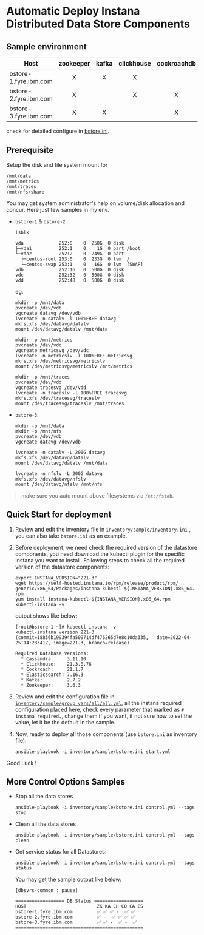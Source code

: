 # Automatic Deploy Instana Distributed Data Store Components

## Sample environment


| Host                  | zookeeper | kafka | clickhouse | cockroachdb | cassandra | elasticsearch | nfs |
|-----------------------|:---------:|:-----:|:----------:|:-----------:|:---------:|:-------------:|:---:|
| bstore-1.fyre.ibm.com | X         | X     | X          |             | X         | X (master)    |     |
| bstore-2.fyre.ibm.com | X         |       | X          | X           | X         | X(data)       |     |
| bstore-3.fyre.ibm.com | X         | X     |            | X           |           | X(data)       | X   |

check for detailed configure in [bstore.ini](inventory/sample/bstore.ini).

## Prerequisite

Setup the disk and file system mount for
```
/mnt/data
/mnt/metrics
/mnt/traces
/mnt/nfs/share
```
You may get system administrator's help on volume/disk allocation and concur.
Here just few samples in my env.

- `bstore-1` & `bstore-2`

  `lsblk`
  ```console
  vda             252:0    0  250G  0 disk
  ├─vda1          252:1    0    1G  0 part /boot
  └─vda2          252:2    0  249G  0 part
    ├─centos-root 253:0    0  233G  0 lvm  /
    └─centos-swap 253:1    0   16G  0 lvm  [SWAP]
  vdb             252:16   0  500G  0 disk
  vdc             252:32   0  500G  0 disk
  vdd             252:48   0  500G  0 disk
  ```
  eg.
  ```
  mkdir -p /mnt/data
  pvcreate /dev/vdb
  vgcreate datavg /dev/vdb
  lvcreate -n datalv -l 100%FREE datavg
  mkfs.xfs /dev/datavg/datalv
  mount /dev/datavg/datalv /mnt/data
  ```
  ```
  mkdir -p /mnt/metrics
  pvcreate /dev/vdc
  vgcreate metricsvg /dev/vdc
  lvcreate -n metricslv -l 100%FREE metricsvg
  mkfs.xfs /dev/metricsvg/metricslv
  mount /dev/metricsvg/metricslv /mnt/metrics
  ```
  ```
  mkdir -p /mnt/traces
  pvcreate /dev/vdd
  vgcreate tracesvg /dev/vdd
  lvcreate -n traceslv -l 100%FREE tracesvg
  mkfs.xfs /dev/tracesvg/traceslv
  mount /dev/tracesvg/traceslv /mnt/traces
  ```

- `bstore-3`:
  ```
  mkdir -p /mnt/data
  mkdir -p /mnt/nfs
  pvcreate /dev/vdb
  vgcreate datavg /dev/vdb

  lvcreate -n datalv -L 200G datavg
  mkfs.xfs /dev/datavg/datalv
  mount /dev/datavg/datalv /mnt/data

  lvcreate -n nfslv -L 200G datavg
  mkfs.xfs /dev/datavg/nfslv
  mount /dev/datavg/nfslv /mnt/nfs
  ```


> make sure you auto mount above filesystems via `/etc/fstab`. 


## Quick Start for deployment

1. Review and edit the inventory file in `inventory/sample/inventory.ini` , you can also take `bstore.ini` as an example.

1. Before deployment, we need check the required version of the datastore components, you need download the kubectl plugin for the specific Instana you want to install. Following steps to check all the required version of the datastore components:
   ```shell
   export INSTANA_VERSION="221-3"
   wget https://self-hosted.instana.io/rpm/release/product/rpm/  generic/x86_64/Packages/instana-kubectl-${INSTANA_VERSION}.x86_64.  rpm
   yum install instana-kubectl-${INSTANA_VERSION}.x86_64.rpm
   kubectl-instana -v
   ```
   output shows like below:
   ```console
   [root@bstore-1 ~]# kubectl-instana -v
   kubectl-instana version 221-3   (commit=18856b199394fa509714df476265d7e8c10da335,   date=2022-04-25T14:23:41Z, image=221-3, branch=release)
   
   Required Database Versions:
     * Cassandra:     3.11.10
     * Clickhouse:    21.3.8.76
     * Cockroach:     21.1.7
     * Elasticsearch: 7.16.3
     * Kafka:         2.7.2
     * Zookeeper:     3.6.3
   ```

1. Review and edit the configuration file in  [`inventory/sample/group_vars/all/all.yml`](inventory/sample/group_vars/all/all.yml), all the instana required configuration placed here, check every parameter that marked as `# instana required.`, change them if you want, if not sure how to set the value, let it be the default in the sample.

1. Now, ready to deploy all those components (use `bstore.ini` as inventory file):
   ```
   ansible-playbook -i inventory/sample/bstore.ini start.yml
   ```

Good Luck !


## More Control Options Samples

- Stop all the data stores
  ```
  ansible-playbook -i inventory/sample/bstore.ini control.yml --tags stop
  ```

- Clean all the data stores
  ```
  ansible-playbook -i inventory/sample/bstore.ini control.yml --tags clean
  ```

- Get service status for all Datastores:
  ```
  ansible-playbook -i inventory/sample/bstore.ini control.yml --tags status
  ```
  You may get the sample output like below:
  ```console
  [dbsvrs-common : pause]

  ================== DB Status ==================
  HOST                          ZK KA CH CO CA ES
  bstore-1.fyre.ibm.com         ✅ ✅ ✅ -  ✅ ✅
  bstore-2.fyre.ibm.com         ✅ -  ✅ ✅ ✅ ✅
  bstore-3.fyre.ibm.com         ✅ ✅ -  ✅ -  ✅
  ===============================================
  ```